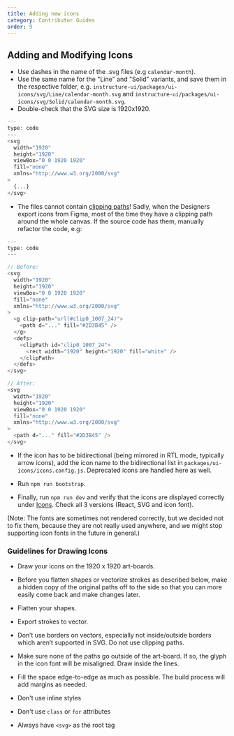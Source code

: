 ```yaml
---
title: Adding new icons
category: Contributor Guides
order: 9
---
```


## Adding and Modifying Icons

- Use dashes in the name of the .svg files (e.g `calendar-month`).
- Use the same name for the "Line" and "Solid" variants, and save them in the respective folder, e.g. `instructure-ui/packages/ui-icons/svg/Line/calendar-month.svg` and `instructure-ui/packages/ui-icons/svg/Solid/calendar-month.svg`.
- Double-check that the SVG size is 1920x1920.

```js
---
type: code
---
<svg
  width="1920"
  height="1920"
  viewBox="0 0 1920 1920"
  fill="none"
  xmlns="http://www.w3.org/2000/svg"
>
  {...}
</svg>
```

- The files cannot contain [clipping paths](https://developer.mozilla.org/en-US/docs/Web/SVG/Element/clipPath)! Sadly, when the Designers export icons from Figma, most of the time they have a clipping path around the whole canvas. If the source code has them, manually refactor the code, e.g:

```js
---
type: code
---

// Before:
<svg
  width="1920"
  height="1920"
  viewBox="0 0 1920 1920"
  fill="none"
  xmlns="http://www.w3.org/2000/svg"
>
  <g clip-path="url(#clip0_1007_24)">
    <path d="..." fill="#2D3B45" />
  </g>
  <defs>
    <clipPath id="clip0_1007_24">
      <rect width="1920" height="1920" fill="white" />
    </clipPath>
  </defs>
</svg>

// After:
<svg
  width="1920"
  height="1920"
  viewBox="0 0 1920 1920"
  fill="none"
  xmlns="http://www.w3.org/2000/svg"
>
  <path d="..." fill="#2D3B45" />
</svg>
```

- If the icon has to be bidirectional (being mirrored in RTL mode, typically arrow icons), add the icon name to the bidirectional list in `packages/ui-icons/icons.config.js`. Deprecated icons are handled here as well.

- Run `npm run bootstrap`.

- Finally, run `npm run dev` and verify that the icons are displayed correctly under [Icons](/#icons). Check all 3 versions (React, SVG and icon font).

(Note: The fonts are sometimes not rendered correctly, but we decided not to fix them, because they are not really used anywhere, and we might stop supporting icon fonts in the future in general.)

### Guidelines for Drawing Icons

- Draw your icons on the 1920 x 1920 art-boards.

- Before you flatten shapes or vectorize strokes as described below, make a hidden copy of the original paths off
  to the side so that you can more easily come back and make changes later.

- Flatten your shapes.

- Export strokes to vector.

- Don’t use borders on vectors, especially not inside/outside borders which aren’t supported in SVG. Do not use clipping paths.

- Make sure none of the paths go outside of the art-board. If so, the glyph in the icon font will be misaligned.
  Draw inside the lines.

- Fill the space edge-to-edge as much as possible. The build process will add margins as needed.

- Don't use inline styles

- Don't use `class` or `for` attributes

- Always have `<svg>` as the root tag
